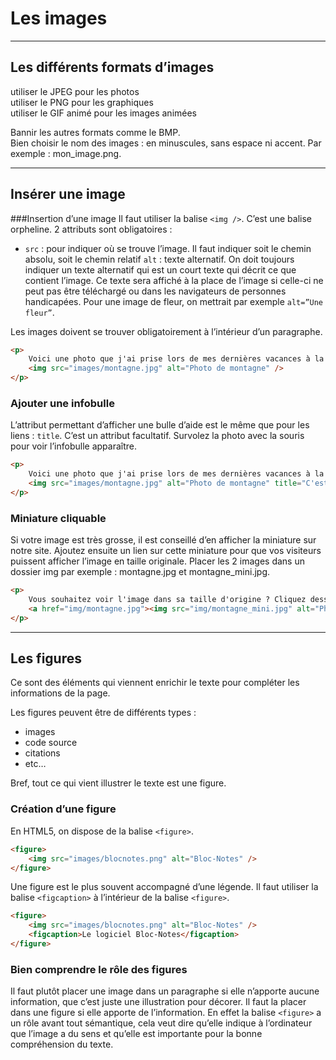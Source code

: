 # Les images

----

## Les différents formats d’images
utiliser le JPEG pour les photos  
utiliser le PNG pour les graphiques  
utiliser le GIF animé pour les images animées  

Bannir les autres formats comme le BMP.  
Bien choisir le nom des images : en minuscules, sans espace ni accent. Par exemple : mon_image.png.

----

## Insérer une image

###Insertion d’une image
Il faut utiliser la balise `<img />`. C’est une balise orpheline. 2 attributs sont obligatoires :
- `src` : pour indiquer où se trouve l’image. Il faut indiquer soit le chemin absolu, soit le chemin relatif
`alt` : texte alternatif. On doit toujours indiquer un texte alternatif qui est un court texte qui décrit ce que contient l’image. Ce texte sera affiché à la place de l’image si celle-ci ne peut pas être téléchargé ou dans les navigateurs de personnes handicapées. Pour une image de fleur, on mettrait par exemple `alt=”Une fleur”`.

Les images doivent se trouver obligatoirement à l’intérieur d’un paragraphe.
```html
<p>
    Voici une photo que j'ai prise lors de mes dernières vacances à la montagne :<br />
    <img src="images/montagne.jpg" alt="Photo de montagne" />
</p>
```

### Ajouter une infobulle
L’attribut permettant d’afficher une bulle d’aide est le même que pour les liens : `title`. C’est un attribut facultatif. Survolez la photo avec la souris pour voir l’infobulle apparaître.
```html
<p>
    Voici une photo que j'ai prise lors de mes dernières vacances à la montagne :<br />
    <img src="images/montagne.jpg" alt="Photo de montagne" title="C'est beau les Alpes quand même !" />
</p>
```

### Miniature cliquable
Si votre image est très grosse, il est conseillé d’en afficher la miniature sur notre site. Ajoutez ensuite un lien sur cette miniature pour que vos visiteurs puissent afficher l’image en taille originale.
Placer les 2 images dans un dossier img par exemple : montagne.jpg et montagne_mini.jpg.
```html
<p>
    Vous souhaitez voir l'image dans sa taille d'origine ? Cliquez dessus !<br />
    <a href="img/montagne.jpg"><img src="img/montagne_mini.jpg" alt="Photo de montagne" title="Cliquez pour agrandir" /></a>
</p>
```

----

## Les figures
Ce sont des éléments qui viennent enrichir le texte pour compléter les informations de la page.

Les figures peuvent être de différents types :
- images
- code source
- citations
- etc…

Bref, tout ce qui vient illustrer le texte est une figure.

### Création d’une figure
En HTML5, on dispose de la balise `<figure>`.
```html
<figure>
    <img src="images/blocnotes.png" alt="Bloc-Notes" />
</figure>
```

Une figure est le plus souvent accompagné d’une légende. Il faut utiliser la balise `<figcaption>` à l’intérieur de la balise `<figure>`.
```html
<figure>
    <img src="images/blocnotes.png" alt="Bloc-Notes" />
    <figcaption>Le logiciel Bloc-Notes</figcaption>
</figure>
```

### Bien comprendre le rôle des figures
Il faut plutôt placer une image dans un paragraphe si elle n’apporte aucune information, que c’est juste une illustration pour décorer.
Il faut la placer dans une figure si elle apporte de l’information.
En effet la balise `<figure>` a un rôle avant tout sémantique, cela veut dire qu’elle indique à l’ordinateur que l’image a du sens et qu’elle est importante pour la bonne compréhension du texte.
